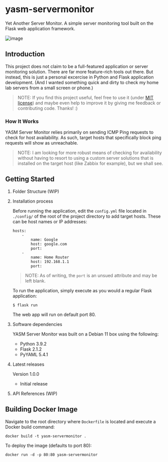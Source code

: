 # yasm-servermonitor
Yet Another Server Monitor. A simple server monitoring tool built on the Flask web application framework.

![image](https://user-images.githubusercontent.com/1324254/170273975-fa0c632b-c8e3-4733-97a9-657a412fab67.png)

## Introduction
This project does not claim to be a full-featured application or server monitoring solution. There are far more feature-rich tools out there. But instead, this is just a personal excercise in Python and Flask application development. (And I wanted something quick and dirty to check my home lab servers from a small screen or phone.)

> NOTE: If you find this project useful, feel free to use it (under [MIT license](https://github.com/biomekanika/yasm-servermonitor/blob/master/LICENSE)) and maybe even help to improve it by giving me feedback or contributing code. Thanks! :)

### How It Works
YASM Server Monitor relies primarily on sending ICMP Ping requests to check for host availability. As such, target hosts that specifically block ping requests will show as unreachable.

> NOTE: I am looking for more robust means of checking for availability without having to resort to using a custom server solutions that is installed on the target host (like Zabbix for example), but we shall see.

## Getting Started
1. Folder Structure (WIP)

2. Installation process
    
    Before running the application, edit the ```config.yml``` file located in ```./config/``` of the root of the project directory to add target hosts. These can be host names or IP addresses:

    ```
    hosts:
        -
            name: Google
            host: google.com
            port: 
        -
            name: Home Router
            host: 192.168.1.1
            port:
    ```
    > NOTE: As of writing, the ```port``` is an unsued attribute and may be left blank.

    To run the application, simply execute as you would a regular Flask application:

    ```$ flask run```

    The web app will run on default port 80.

3. Software dependencies

    YASM Server Monitor was built on a Debian 11 box using the following:
    - Python 3.9.2
    - Flask 2.1.2
    - PyYAML 5.4.1
    
4. Latest releases

    Version 1.0.0
    - Initial release

5. API References (WIP)

## Building Docker Image
Navigate to the root directory where ```Dockerfile``` is located and execute a Docker build command:
```
docker build -t yasm-servermonitor .
```
To deploy the image (defaults to port 80):
```
docker run -d -p 80:80 yasm-servermonitor
```